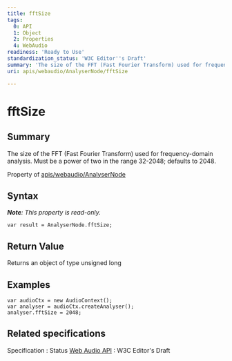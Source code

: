 ```yaml
---
title: fftSize
tags:
  0: API
  1: Object
  2: Properties
  4: WebAudio
readiness: 'Ready to Use'
standardization_status: 'W3C Editor''s Draft'
summary: 'The size of the FFT (Fast Fourier Transform) used for frequency-domain analysis. Must be a power of two in the range 32-2048; defaults to 2048.'
uri: apis/webaudio/AnalyserNode/fftSize

---
```

# fftSize

## Summary

The size of the FFT (Fast Fourier Transform) used for frequency-domain analysis. Must be a power of two in the range 32-2048; defaults to 2048.

<span data-meta="applies_to" data-type="key">Property of <span data-type="value">[apis/webaudio/AnalyserNode](/apis/webaudio/AnalyserNode)</span></span>

## Syntax

***Note**: This property is read-only.*

``` {.js}
var result = AnalyserNode.fftSize;
```

## Return Value

<span data-meta="return" data-type="key">Returns an object of type <span data-type="value">unsigned long</span></span>

## Examples

``` {.js}
var audioCtx = new AudioContext();
var analyser = audioCtx.createAnalyser();
analyser.fftSize = 2048;
```

## Related specifications

Specification
:   Status
[Web Audio API](http://webaudio.github.io/web-audio-api/)
:   W3C Editor's Draft

